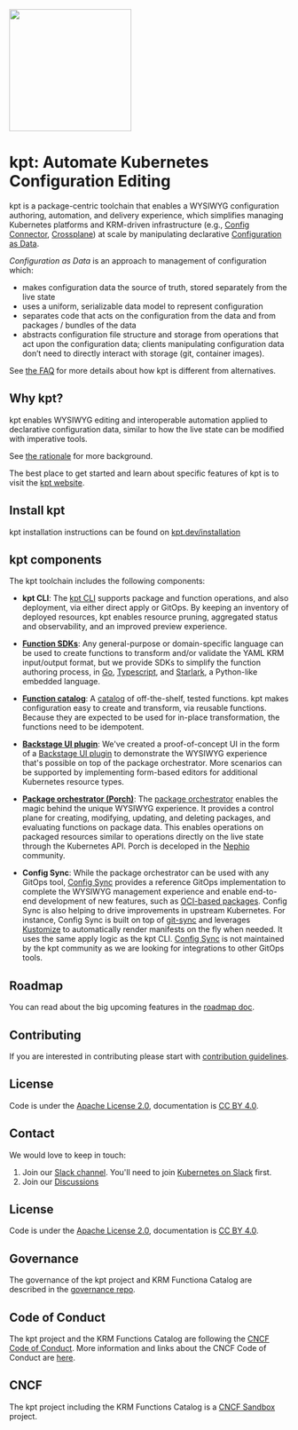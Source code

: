 <img src="logo/KptLogoLarge.png" width="220">


# kpt: Automate Kubernetes Configuration Editing

kpt is a package-centric toolchain that enables a WYSIWYG configuration authoring, automation, and delivery experience,
which simplifies managing Kubernetes platforms and KRM-driven infrastructure (e.g.,
[Config Connector](https://github.com/GoogleCloudPlatform/k8s-config-connector), [Crossplane](https://crossplane.io)) at
scale by manipulating declarative [Configuration as Data](docs/design-docs/06-config-as-data.md).

*Configuration as Data* is an approach to management of configuration which:

* makes configuration data the source of truth, stored separately from the live
  state
* uses a uniform, serializable data model to represent configuration
* separates code that acts on the configuration from the data and from packages
  / bundles of the data
* abstracts configuration file structure and storage from operations that act
  upon the configuration data; clients manipulating configuration data don’t
  need to directly interact with storage (git, container images).

See [the FAQ](https://kpt.dev/faq/) for more details about how kpt is different from alternatives.

## Why kpt?

kpt enables WYSIWYG editing and interoperable automation applied to declarative configuration data, similar to how the
live state can be modified with imperative tools. 

See [the rationale](https://kpt.dev/guides/rationale) for more background.

The best place to get started and learn about specific features of kpt is to visit the [kpt website](https://kpt.dev/).

## Install kpt

kpt installation instructions can be found on [kpt.dev/installation](https://kpt.dev/installation/)

## kpt components

The kpt toolchain includes the following components:

- **kpt CLI**: The [kpt CLI](https://kpt.dev/reference/cli/) supports package and function operations, and also
  deployment, via either direct apply or GitOps. By keeping an inventory of deployed resources, kpt enables resource
  pruning, aggregated status and observability, and an improved preview experience.

- [**Function SDKs**](https://github.com/kptdev/krm-functions-sdk): Any general-purpose or domain-specific language can
  be used to create functions to transform and/or validate the YAML KRM input/output format, but we provide SDKs to
  simplify the function authoring process, in [Go](https://kpt.dev/book/05-developing-functions/02-developing-in-Go), 
  [Typescript](https://kpt.dev/book/05-developing-functions/03-developing-in-Typescript), and 
  [Starlark](https://kpt.dev/book/05-developing-functions/04-developing-in-Starlark), a Python-like embedded language.

- [**Function catalog**](https://github.com/kptdev/krm-functions-catalog): A [catalog](https://catalog.kpt.dev/) of
  off-the-shelf, tested functions. kpt makes configuration easy to create and transform, via reusable functions. Because
  they are expected to be used for in-place transformation, the functions need to be idempotent.

- [**Backstage UI plugin**](https://github.com/kptdev/kpt-backstage-plugins): We've created a proof-of-concept UI in the
  form of a [Backstage UI plugin](https://github.com/kptdev/kpt-backstage-plugins) to demonstrate the WYSIWYG
  experience that's possible on top of the package orchestrator. More scenarios can be supported by implementing
  form-based editors for additional Kubernetes resource types.

- [**Package orchestrator (Porch)**](https://docs.nephio.org/docs/porch/): 
  The [package orchestrator](https://github.com/kptdev/kpt/blob/main/docs/design-docs/07-package-orchestration.md)
  enables the magic behind the unique WYSIWYG experience. It provides a control plane for creating, modifying, updating,
  and deleting packages, and evaluating functions on package data. This enables operations on packaged resources similar
  to operations directly on the live state through the Kubernetes API. Porch is deceloped in the
  [Nephio](https://docs.nephio.org/) community.

- **Config Sync**: While the package orchestrator can be used with any GitOps tool,
  [Config Sync](https://github.com/GoogleContainerTools/kpt-config-sync) provides a reference GitOps implementation to
  complete the WYSIWYG management experience and enable end-to-end development of new features, such as 
  [OCI-based packages](https://github.com/GoogleContainerTools/kpt/issues/2300). Config Sync is also helping to drive
  improvements in upstream Kubernetes. For instance, Config Sync is built on top of
  [git-sync](https://github.com/kubernetes/git-sync) and leverages [Kustomize](https://kustomize.io) to automatically
  render manifests on the fly when needed. It uses the same apply logic as the kpt CLI.
  [Config Sync](https://github.com/GoogleContainerTools/kpt-config-sync) is not maintained by the kpt community as we
  are looking for integrations to other GitOps tools.


## Roadmap

You can read about the big upcoming features in the [roadmap doc](/docs/ROADMAP.md).

## Contributing

If you are interested in contributing please start with [contribution guidelines](CONTRIBUTING.md).

## License

Code is under the [Apache License 2.0](LICENSE), documentation is [CC BY 4.0](LICENSE-documentation).

## Contact

We would love to keep in touch:

1. Join our [Slack channel](https://kubernetes.slack.com/channels/kpt). You'll
   need to join [Kubernetes on Slack](https://slack.k8s.io/) first.
1. Join our [Discussions](https://github.com/kptdev/kpt/discussions)

## License

Code is under the [Apache License 2.0](LICENSE), documentation is [CC BY 4.0](LICENSE-documentation).

## Governance

The governance of the kpt project and KRM Functiona Catalog are described in the
[governance repo](https://github.com/kptdev/governance).

## Code of Conduct

The kpt project and the KRM Functions Catalog are following the
[CNCF Code of Conduct](https://github.com/cncf/foundation/blob/main/code-of-conduct.md).
More information and links about the CNCF Code of Conduct are [here](code-of-conduct.md).

## CNCF

The kpt project including the KRM Functions Catalog is a [CNCF Sandbox](https://www.cncf.io/sandbox-projects/) project.

